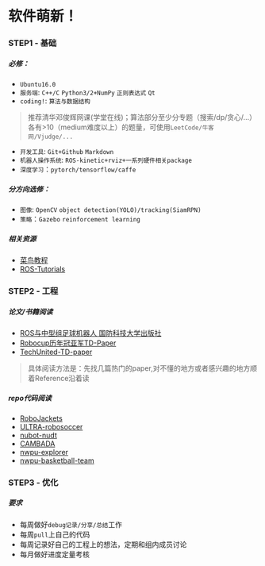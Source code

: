 
# 软件萌新！

### STEP1 - 基础
##### 必修：
- `Ubuntu16.0`
- `服务端`: `C++/C` `Python3/2+NumPy` `正则表达式` `Qt`
- `coding!`: `算法与数据结构`
> 推荐清华邓俊辉网课(学堂在线)；算法部分至少分专题（搜索/dp/贪心/...）各有>10（medium难度以上）的题量，可使用`LeetCode/牛客网/Vjudge/...`
- `开发工具`: `Git+Github` `Markdown`
- `机器人操作系统`: `ROS-kinetic+rviz+一系列硬件相关package`
- `深度学习`：`pytorch/tensorflow/caffe`

##### 分方向选修：
- `图像`: `OpenCV` `object detection(YOLO)/tracking(SiamRPN)`
- `策略`：`Gazebo`  `reinforcement learning`

##### 相关资源
- [菜鸟教程](https://www.runoob.com/)
- [ROS-Tutorials](http://wiki.ros.org/cn/ROS/Tutorials)

### STEP2 - 工程
##### 论文/书籍阅读
- [ROS与中型组足球机器人 国防科技大学出版社](https://book.douban.com/subject/30203190/)
- [Robocup历年冠亚军TD-Paper](https://www.robocup.org/)
- [TechUnited-TD-paper](https://www.techunited.nl/en/soccer_robots)
> 具体阅读方法是：先找几篇热门的paper,对不懂的地方或者感兴趣的地方顺着Reference沿着读

##### repo代码阅读
- [RoboJackets](https://github.com/RoboJackets/robocup-software)
- [ULTRA-robosoccer](https://github.com/utra-robosoccer/soccer-matlab)
- [nubot-nudt](https://github.com/nubot-nudt/nubot_ws)
- [CAMBADA](https://github.com/RoboJackets/robocup-software)
- [nwpu-explorer](https://github.com/MaxChanger/nwpu_explorer_2018)
- [nwpu-basketball-team](https://github.com/nwpu-basketball-robot)

### STEP3 - 优化

##### 要求
- 每周做好`debug记录/分享/总结`工作
- 每周`pull`上自己的代码
- 每周记录好自己的工程上的想法，定期和组内成员讨论
- 每月做好进度定量考核
